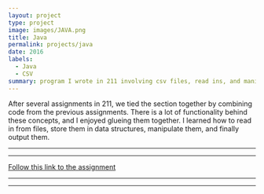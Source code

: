 ```yaml
---
layout: project
type: project
image: images/JAVA.png
title: Java
permalink: projects/java
date: 2016
labels:
  - Java
  - CSV
summary: program I wrote in 211 involving csv files, read ins, and manipulation of data.
---
```


After several assignments in 211, we tied the section together by combining code from the previous assignments. There is a lot of functionality behind these concepts, and I enjoyed glueing them together. I learned how to read in from files, store them in data structures, manipulate them, and finally output them.   

<hr>
<hr>

[Follow this link to the assignment](https://github.com/mserai/211-Assignment)

<hr>
<hr>

